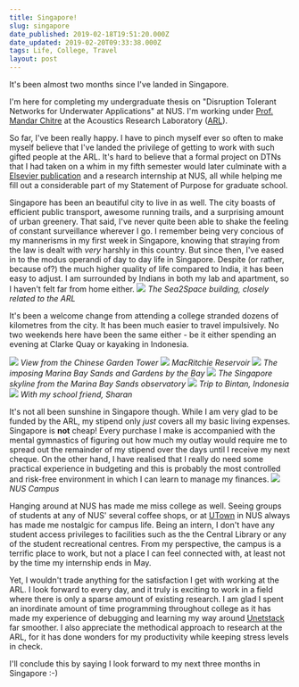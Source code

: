 ```yaml
---
title: Singapore!
slug: singapore
date_published: 2019-02-18T19:51:20.000Z
date_updated: 2019-02-20T09:33:38.000Z
tags: Life, College, Travel
layout: post
---
```


It's been almost two months since I've landed in Singapore. 

I'm here for completing my undergraduate thesis on "Disruption Tolerant Networks for Underwater Applications" at NUS. I'm working under [Prof. Mandar Chitre](http://www.chitre.net/) at the Acoustics Research Laboratory ([ARL](http://arl.nus.edu.sg/)).

So far, I've been really happy. I have to pinch myself ever so often to make myself believe that I've landed the privilege of getting to work with such gifted people at the ARL. It's hard to believe that a formal project on DTNs that I had taken on a whim in my fifth semester would later culminate with a [Elsevier publication](https://doi.org/10.1016/j.softx.2018.12.006) and a research internship at NUS, all while helping me fill out a considerable part of my Statement of Purpose for graduate school.

Singapore has been an beautiful city to live in as well. The city boasts of efficient public transport, awesome running trails, and a surprising amount of urban greenery. That said, I've never quite been able to shake the feeling of constant surveillance wherever I go. I remember being very concious of my mannerisms in my first week in Singapore, knowing that straying from the law is dealt with *very* harshly in this country. But since then, I've eased in to the modus operandi of day to day life in Singapore. Despite (or rather, because of?) the much higher quality of life compared to India, it has been easy to adjust. I am surrounded by Indians in both my lab and apartment, so I haven't felt far from home either.
![](/content/images/2019/02/PHOTO-2019-02-13-17-01-09.jpg)
*The Sea2Space building, closely related to the ARL*

It's been a welcome change from attending a college stranded dozens of kilometres from the city. It has been much easier to travel impulsively. No two weekends here have been the same either - be it either spending an evening at Clarke Quay or kayaking in Indonesia.


![](/content/images/2019/02/20181228_044958045_iOS.jpg)
*View from the Chinese Garden Tower*
![](/content/images/2019/02/20190105_080510872_iOS.jpg)
*MacRitchie Reservoir*
![](/content/images/2019/02/20181228_134620529_iOS.jpg)
*The imposing Marina Bay Sands and Gardens by the Bay*
![](/content/images/2019/02/20190112_134129254_iOS.jpg)
*The Singapore skyline from the Marina Bay Sands observatory*
![](/content/images/2019/02/PHOTO-2019-02-14-01-17-12-11.jpg)
*Trip to Bintan, Indonesia*
![](/content/images/2019/02/20190113_054316502_iOS-1.jpg)
*With my school friend, Sharan*

It's not all been sunshine in Singapore though. While I am very glad to be funded by the ARL, my stipend only *just* covers all my basic living expenses. Singapore is **not** cheap! Every purchase I make is accompanied with the mental gymnastics of figuring out how much my outlay would require me to spread out the remainder of my stipend over the days until I receive my next cheque. On the other hand, I have realised that I really do need some practical experience in budgeting and this is probably the most controlled and risk-free environment in which I can learn to manage my finances.
![](/content/images/2019/02/20190109_021644077_iOS.jpg)
*NUS Campus*

Hanging around at NUS has made me miss college as well. Seeing groups of students at any of NUS' several coffee shops, or at [UTown](https://www.youtube.com/watch?v=yU3PgVgUU9E) in NUS always has made me nostalgic for campus life. Being an intern, I don't have any student access privileges to facilities such as the the Central Library or any of the student recreational centres. From my perspective, the campus is a terrific place to work, but not a place I can feel connected with, at least not by the time my internship ends in May.

Yet, I wouldn't trade anything for the satisfaction I get with working at the ARL. I look forward to every day, and it truly is exciting to work in a field where there is only a sparse amount of existing research. I am glad I spent an inordinate amount of time programming throughout college as it has made my experience of debugging and learning my way around [Unetstack](http://unetstack.net/) far smoother. I also appreciate the methodical approach to research at the ARL, for it has done wonders for my productivity while keeping stress levels in check. 

I'll conclude this by saying I look forward to my next three months in Singapore :-)
